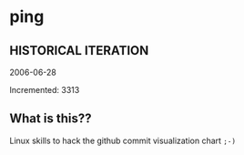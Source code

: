 # ping

## HISTORICAL ITERATION
2006-06-28

Incremented: 3313

## What is this?? 
Linux skills to hack the github commit visualization chart `;-)`
